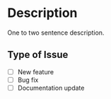 # Description

One to two sentence description.

## Type of Issue

- [ ] New feature
- [ ] Bug fix
- [ ] Documentation update
